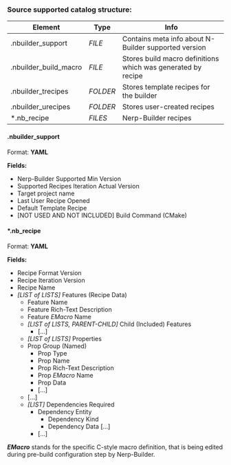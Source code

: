 ### Source supported catalog structure:
| Element | Type | Info |
| --- | --- | --- |
| .nbuilder_support | *FILE* | Contains meta info about N-Builder supported version |
| .nbuilder_build_macro | *FILE* | Stores build macro definitions which was generated by recipe |
| .nbuilder_trecipes | *FOLDER* | Stores template recipes for the builder |
| .nbuilder_urecipes | *FOLDER* | Stores user-created recipes |
| *.nb_recipe | *FILES* | Nerp-Builder recipes |

#### .nbuilder_support

Format: __YAML__

**Fields:**
* Nerp-Builder Supported Min Version
* Supported Recipes Iteration Actual Version
* Target project name 
* Last User Recipe Opened
* Default Template Recipe
* [NOT USED AND NOT INCLUDED] Build Command (CMake) 


#### *.nb_recipe

Format: __YAML__

**Fields:**
* Recipe Format Version
* Recipe Iteration Version
* Recipe Name
* *[LIST of LISTS]* Features (Recipe Data)
  * Feature Name
  * Feature Rich-Text Description
  * Feature *EMacro* Name
  * *[LIST of LISTS, PARENT-CHILD]* Child (Included) Features
    * [...]
  *  *[LIST of LISTS]* Properties 
    * Prop Group (Named)
      * Prop Type
      * Prop Name
      * Prop Rich-Text Description
      * Prop *EMacro* Name
      * Prop Data
      * [...]
    * [...]
  * *[LIST]* Dependencies Required
    * Dependency Entity
      * Dependency Kind
      * Dependency Data [...]
    * [...]

***EMacro*** stands for the specific C-style macro definition, that is being edited during pre-build configuration step by Nerp-Builder.